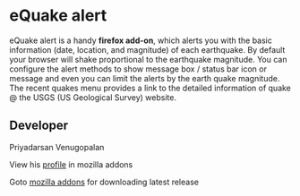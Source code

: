 # eQuake alert #

eQuake alert is a handy **firefox add-on**, which alerts you with the basic information (date, location, and magnitude) of each earthquake. By default your browser will shake proportional to the earthquake magnitude. You can configure the alert methods to show message box / status bar icon or message and even you can limit the alerts by the earth quake magnitude. The recent quakes menu provides a link to the detailed information of quake @ the USGS (US Geological Survey) website.

## Developer ##
Priyadarsan Venugopalan

View his [profile](https://addons.mozilla.org/en-US/firefox/user/8892) in mozilla addons

Goto [mozilla addons](https://addons.mozilla.org/firefox/addon/2239) for downloading latest release
